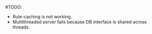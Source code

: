 #TODO:

 - Rule-caching is not working.
 - Multithreaded server fails because DB interface is shared across threads.
